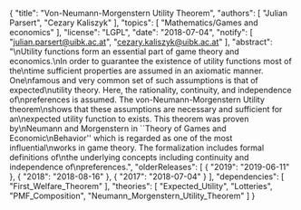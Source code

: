 {
    "title": "Von-Neumann-Morgenstern Utility Theorem",
    "authors": [
        "Julian Parsert",
        "Cezary Kaliszyk"
    ],
    "topics": [
        "Mathematics/Games and economics"
    ],
    "license": "LGPL",
    "date": "2018-07-04",
    "notify": [
        "julian.parsert@uibk.ac.at",
        "cezary.kaliszyk@uibk.ac.at"
    ],
    "abstract": "\nUtility functions form an essential part of game theory and economics.\nIn order to guarantee the existence of utility functions most of the\ntime sufficient properties are assumed in an axiomatic manner. One\nfamous and very common set of such assumptions is that of expected\nutility theory. Here, the rationality, continuity, and independence of\npreferences is assumed. The von-Neumann-Morgenstern Utility theorem\nshows that these assumptions are necessary and sufficient for an\nexpected utility function to exists. This theorem was proven by\nNeumann and Morgenstern in ``Theory of Games and Economic\nBehavior'' which is regarded as one of the most influential\nworks in game theory. The formalization includes formal definitions of\nthe underlying concepts including continuity and independence of\npreferences.",
    "olderReleases": [
        {
            "2019": "2019-06-11"
        },
        {
            "2018": "2018-08-16"
        },
        {
            "2017": "2018-07-04"
        }
    ],
    "dependencies": [
        "First_Welfare_Theorem"
    ],
    "theories": [
        "Expected_Utility",
        "Lotteries",
        "PMF_Composition",
        "Neumann_Morgenstern_Utility_Theorem"
    ]
}